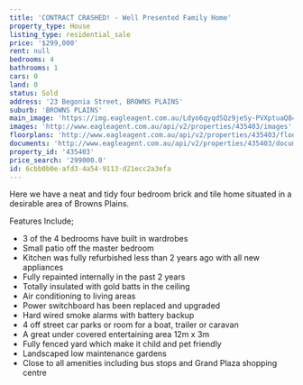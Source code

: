 ```yaml
---
title: 'CONTRACT CRASHED! - Well Presented Family Home'
property_type: House
listing_type: residential_sale
price: '$299,000'
rent: null
bedrooms: 4
bathrooms: 1
cars: 0
land: 0
status: Sold
address: '23 Begonia Street, BROWNS PLAINS'
suburb: 'BROWNS PLAINS'
main_image: 'https://img.eagleagent.com.au/Ldyo6qyqdSQz9jeSy-PVXptuaQ8=/1280x854/smart/https://s3-us-west-2.amazonaws.com/eagleagent-orig/images/6824187/116353371-image-M.jpg'
images: 'http://www.eagleagent.com.au/api/v2/properties/435403/images'
floorplans: 'http://www.eagleagent.com.au/api/v2/properties/435403/floorplans'
documents: 'http://www.eagleagent.com.au/api/v2/properties/435403/documents'
property_id: '435403'
price_search: '299000.0'
id: 6cbb0b0e-afd3-4a54-9113-d21ecc2a3efa
---
```

Here we have a neat and tidy four bedroom brick and tile home situated in a desirable area of Browns Plains.

Features Include;
*  3 of the 4 bedrooms have built in wardrobes
*  Small patio off the master bedroom
*  Kitchen was fully refurbished less than 2 years ago with all new appliances
*  Fully repainted internally in the past 2 years
*  Totally insulated with gold batts in the ceiling
*  Air conditioning to living areas
*  Power switchboard has been replaced and upgraded
*  Hard wired smoke alarms with battery backup
*  4 off street car parks or room for a boat, trailer or caravan
*  A great under covered entertaining area 12m x 3m
*  Fully fenced yard which make it child and pet friendly
*  Landscaped low maintenance gardens
*  Close to all amenities including bus stops and Grand Plaza shopping centre